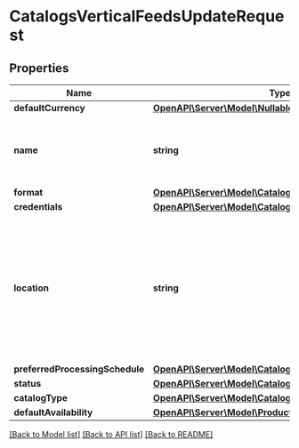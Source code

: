 # CatalogsVerticalFeedsUpdateRequest

## Properties
Name | Type | Description | Notes
------------ | ------------- | ------------- | -------------
**defaultCurrency** | [**OpenAPI\Server\Model\NullableCurrency**](NullableCurrency.md) |  | [optional] 
**name** | **string** | A human-friendly name associated to a given feed. | [optional] 
**format** | [**OpenAPI\Server\Model\CatalogsFormat**](CatalogsFormat.md) |  | [optional] 
**credentials** | [**OpenAPI\Server\Model\CatalogsFeedCredentials**](CatalogsFeedCredentials.md) |  | [optional] 
**location** | **string** | The URL where a feed is available for download. This URL is what Pinterest will use to download a feed for processing. | [optional] 
**preferredProcessingSchedule** | [**OpenAPI\Server\Model\CatalogsFeedProcessingSchedule**](CatalogsFeedProcessingSchedule.md) |  | [optional] 
**status** | [**OpenAPI\Server\Model\CatalogsStatus**](CatalogsStatus.md) |  | [optional] 
**catalogType** | [**OpenAPI\Server\Model\CatalogsType**](CatalogsType.md) |  | 
**defaultAvailability** | [**OpenAPI\Server\Model\ProductAvailabilityType**](ProductAvailabilityType.md) |  | [optional] 

[[Back to Model list]](../README.md#documentation-for-models) [[Back to API list]](../README.md#documentation-for-api-endpoints) [[Back to README]](../README.md)


